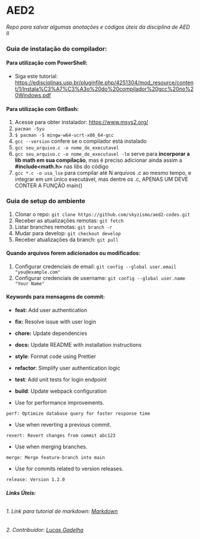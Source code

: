 # AED2

_Repo para salvar algumas anotações e códigos úteis da disciplina de AED II_

### Guia de instalação do compilador:

#### Para utilização com PowerShell:

- Siga este tutorial: https://edisciplinas.usp.br/pluginfile.php/4251304/mod_resource/content/1/Instala%C3%A7%C3%A3o%20do%20compilador%20gcc%20no%20Windows.pdf

#### Para utilização com GitBash:

1. Acesse para obter instalador: https://www.msys2.org/
2. `pacman -Syu`
3. `$ pacman -S mingw-w64-ucrt-x86_64-gcc`
4. `gcc --version` confere se o compilador está instalado
5. `gcc seu_arquivo.c -o nome_do_executavel`
6. `gcc seu_arquivo.c -o nome_do_executavel -lm` serve para **incorporar a lib math em sua compilação**, mas é preciso adicionar ainda assim a **#include<math.h>** nas libs do código
7. `gcc *.c -o usa_lse` para compilar até N arquivos .c ao mesmo tempo, e integrar em um único executável, mas dentre os .c, APENAS UM DEVE CONTER A FUNÇÃO main()

### Guia de setup do ambiente

1. Clonar o repo: `git clone https://github.com/skyzismo/aed2-codes.git`
2. Receber as atualizações remotas: `git fetch`
3. Listar branches remotas: `git branch -r`
4. Mudar para develop: `git checkout develop`
5. Receber atualizações da branch: `git pull`

#### Quando arquivos forem adicionados ou modificados:

1. Configurar credenciais de email: `git config --global user.email "you@example.com"`
2. Configurar credenciais de username: `git config --global user.name "Your Name"`

#### Keywords para mensagens de commit:

- **feat:** Add user authentication

- **fix:** Resolve issue with user login

- **chore:** Update dependencies

- **docs:** Update README with installation instructions

- **style**: Format code using Prettier

- **refactor**: Simplify user authentication logic

- **test**: Add unit tests for login endpoint

- **build**: Update webpack configuration

- Use for performance improvements.

```plaintext
perf: Optimize database query for faster response time
```

- Use when reverting a previous commit.

```plaintext
revert: Revert changes from commit abc123
```

- Use when merging branches.

```plaintext
merge: Merge feature-branch into main
```

- Use for commits related to version releases.

```plaintext
release: Version 1.2.0
```

###### **Links Úteis:**

###### 1. Link para tutorial de markdown: [Markdown](https://commonmark.org/help/tutorial/)

###### 2. Contribuidor: [Lucas Gadelha](https://www.linkedin.com/in/lucas-gadelha-me/)
